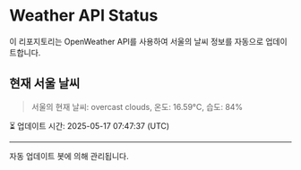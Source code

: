 
# Weather API Status

이 리포지토리는 OpenWeather API를 사용하여 서울의 날씨 정보를 자동으로 업데이트합니다.

## 현재 서울 날씨
> 서울의 현재 날씨: overcast clouds, 온도: 16.59°C, 습도: 84%

⏳ 업데이트 시간: 2025-05-17 07:47:37 (UTC)

---
자동 업데이트 봇에 의해 관리됩니다.
